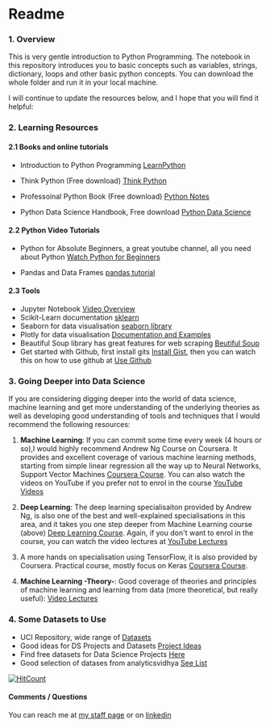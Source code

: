 # Readme

### 1. Overview 

This is very gentle introduction to Python Programming. The notebook in this repository introduces you to basic concepts such as variables, strings, dictionary, loops and other basic python concepts. You can download the whole folder and run it in your local machine. I will continue to update the resources below, and I hope that you will find it helpful: 

### 2. Learning Resources 

#### 2.1 Books and online tutorials* Introduction to Python Programming [LearnPython](https://www.learnpython.org)

* Think Python (Free download) [Think Python](https://greenteapress.com/wp/think-python-2e/)
* Professoinal Python Book (Free download) [Python Notes](https://books.goalkicker.com/PythonBook/)

* Python Data Science Handbook, Free download [Python Data Science](https://tanthiamhuat.files.wordpress.com/2018/04/pythondatasciencehandbook.pdf)
#### 2.2 Python Video Tutorials * Python for Absolute Beginners, a great youtube channel, all you need about Python [Watch Python for Beginners](https://www.youtube.com/playlist?list=PLBZBJbE_rGRWeh5mIBhD-hhDwSEDxogDg)

* Pandas and Data Frames [pandas tutorial](https://www.youtube.com/watch?v=vmEHCJofslg)#### 2.3 Tools 
* Jupyter Notebook [Video Overview](https://www.youtube.com/watch?v=HW29067qVWk&t=1436s)
* Scikit-Learn documentation [sklearn](https://scikit-learn.org/stable/)
* Seaborn for data visualisation [seaborn library](https://seaborn.pydata.org/)
* Plotly for data visualisation [Documentation and Examples](https://plotly.com/python/)
* Beautiful Soup library has great features for web scraping [Beutiful Soup](https://www.pythonforbeginners.com/python-on-the-web/web-scraping-with-beautifulsoup)
* Get started with Github, first install gits [Install Gist](https://www.jcchouinard.com/install-git/), then you can watch this on how to use github at [Use Github](https://www.youtube.com/watch?v=0fKg7e37bQE&t=518s)

### 3. Going Deeper into Data Science 

If you are considering digging deeper into the world of data science, machine learning and get more understanding of the underlying theories as well as developing good understanding of tools and techniques that I would recommend the following resources: 



1. **Machine Learning**: If you can commit some time every week (4 hours or so),I would highly recommend Andrew Ng Course on Coursera. It provides and excellent coverage of various machine learning methods, starting from simple linear regression all the way up to Neural Networks, Support Vector Machines [Coursera Course]( https://www.coursera.org/learn/machine-learning#syllabus). You can also watch the videos on YouTube if you prefer not to enrol in the course [YouTube Videos](https://www.youtube.com/watch?v=PPLop4L2eGk&list=PLLssT5z_DsK-h9vYZkQkYNWcItqhlRJLN)

2. **Deep Learning**: The deep learning specialisaiton provided by Andrew Ng, is also one of the best and well-explained specialisations in this area, and it takes you one step deeper from Machine Learning course (above) [Deep Learning Course]( https://www.coursera.org/specializations/deep-learning). Again, if you don't want to enrol in the course, you can watch the video lectures at [YouTube Lectures](https://www.youtube.com/watch?v=CS4cs9xVecg&list=PLkDaE6sCZn6Ec-XTbcX1uRg2_u4xOEky0)
3. A more hands on specialisation using TensorFlow, it is also provided by Coursera. Practical course, mostly focus on Keras [Coursera Course]( https://www.coursera.org/professional-certificates/tensorflow-in-practice#courses). 

4. **Machine Learning -Theory-**: Good coverage of theories and principles of machine learning and learning from data (more theoretical, but really useful): [Video Lectures](https://youtu.be/mbyG85GZ0PI)

### 4. Some Datasets to Use 

* UCI Repository, wide range of [Datasets](https://archive.ics.uci.edu/ml/index.php)
* Good ideas for DS Projects and Datasets [Project Ideas](https://github.com/NirantK/awesome-project-ideas#covid19)
* Find free datasets for Data Science Projects [Here](https://www.dataquest.io/blog/free-datasets-for-projects/)
* Good selection of datases from analyticsvidhya [See List](https://www.analyticsvidhya.com/blog/2018/05/24-ultimate-data-science-projects-to-boost-your-knowledge-and-skills/)

[![HitCount](http://hits.dwyl.com/heyad/Teaching.svg)](http://hits.dwyl.com/heyad/Teaching)


#### Comments / Questions 

You can reach me at [my staff page](https://www3.rgu.ac.uk/dmstaff/elyan-eyad) or on [linkedin](http://www.linkedin.com/in/elyan )

